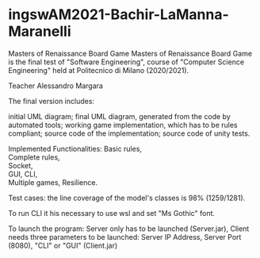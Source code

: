# ingswAM2021-Bachir-LaManna-Maranelli
Masters of Renaissance Board Game
Masters of Renaissance Board Game is the final test of "Software Engineering", course of "Computer Science Engineering" held at Politecnico di Milano (2020/2021).

Teacher Alessandro Margara

The final version includes:

  initial UML diagram;
  final UML diagram, generated from the code by automated tools;
  working game implementation, which has to be rules compliant;
  source code of the implementation;
  source code of unity tests.
  
Implemented Functionalities:
  Basic rules,	
  Complete rules,	
  Socket,	
  GUI,
  CLI,	
  Multiple games,
  Resilience.
  
Test cases: the line coverage of the model's classes is 98% (1259/1281).

To run CLI it his necessary to use wsl and set "Ms Gothic" font.

To launch the program:
   Server only has to be launched (Server.jar),
   Client needs three parameters to be launched: Server IP Address, Server Port (8080), "CLI" or "GUI"  (Client.jar)

